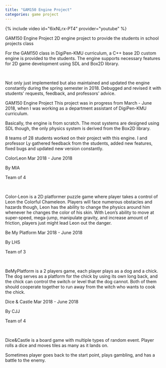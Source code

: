 ```yaml
---
title: "GAM150 Engine Project"
categories: game project
---
```



{% include video id="6ixNLrx-PT4" provider="youtube" %}

GAM150 Engine Project
2D engine project to provide the students in school projects class

 

For the GAM150 class in DigiPen-KMU curriculum, a C++ base 2D custom engine is provided to the students. The engine supports necessary features for 2D game development using SDL and Box2D library.

​

Not only just implemented but also maintained and updated the engine constantly during the spring semester in 2018. Debugged and revised it with students' requests, feedback, and professors' advice.

GAM150
Engine Project
  This project was in progress from March - June 2018, when I was working as a department assistant of DigiPen-KMU curriculum.

  Basically, the engine is from scratch. The most systems are designed using SDL though, the only physics system is derived from the Box2D library.

   8 teams of 28 students worked on their project with this engine. I and professor Ly gathered feedback from the students, added new features, fixed bugs and updated new version constantly.


ColorLeon
Mar 2018 - June 2018

By MIA

Team of 4

​

  Color-Leon is a 2D platformer puzzle game where player takes a control of Leon the Colorful Chameleon. Players will face numerous obstacles and hazards though, Leon has the ability to change the physics around him whenever he changes the color of his skin. With Leon’s ability to move at super-speed, mega-jump, manipulate gravity, and increase amount of friction, players just might lead Leon out the danger.


Be My Platform
Mar 2018 - June 2018

By LHS

Team of 3

​

  BeMyPlatform is a 2 players game, each player plays as a dog and a chick. The dog serves as a platform for the chick by using its own long back, and the chick can control the switch or level that the dog cannot. Both of them should cooperate together to run away from the witch who wants to cook the chick.


Dice & Castle
Mar 2018 - June 2018

By CJJ

Team of 4

​

  Dice&Castle is a board game with multiple types of random event. Player rolls a dice and moves tiles as many as it lands on.

  Sometimes player goes back to the start point, plays gambling, and has a battle to the enemy.
